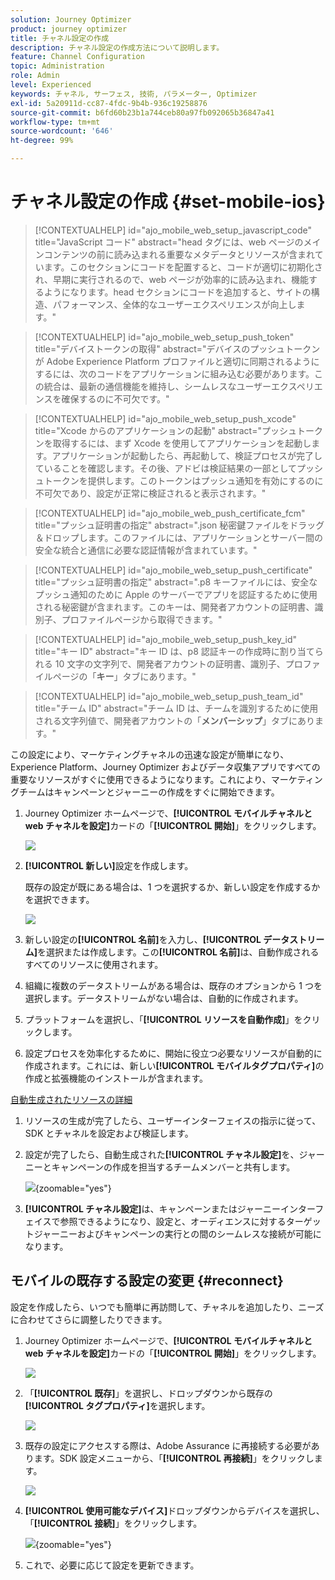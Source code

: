 ```yaml
---
solution: Journey Optimizer
product: journey optimizer
title: チャネル設定の作成
description: チャネル設定の作成方法について説明します。
feature: Channel Configuration
topic: Administration
role: Admin
level: Experienced
keywords: チャネル, サーフェス, 技術, パラメーター, Optimizer
exl-id: 5a20911d-cc87-4fdc-9b4b-936c19258876
source-git-commit: b6fd60b23b1a744ceb80a97fb092065b36847a41
workflow-type: tm+mt
source-wordcount: '646'
ht-degree: 99%

---
```


# チャネル設定の作成 {#set-mobile-ios}

>[!CONTEXTUALHELP]
>id="ajo_mobile_web_setup_javascript_code"
>title="JavaScript コード"
>abstract="head タグには、web ページのメインコンテンツの前に読み込まれる重要なメタデータとリソースが含まれています。このセクションにコードを配置すると、コードが適切に初期化され、早期に実行されるので、web ページが効率的に読み込まれ、機能するようになります。head セクションにコードを追加すると、サイトの構造、パフォーマンス、全体的なユーザーエクスペリエンスが向上します。"

>[!CONTEXTUALHELP]
>id="ajo_mobile_web_setup_push_token"
>title="デバイストークンの取得"
>abstract="デバイスのプッシュトークンが Adobe Experience Platform プロファイルと適切に同期されるようにするには、次のコードをアプリケーションに組み込む必要があります。この統合は、最新の通信機能を維持し、シームレスなユーザーエクスペリエンスを確保するのに不可欠です。"

>[!CONTEXTUALHELP]
>id="ajo_mobile_web_setup_push_xcode"
>title="Xcode からのアプリケーションの起動"
>abstract="プッシュトークンを取得するには、まず Xcode を使用してアプリケーションを起動します。アプリケーションが起動したら、再起動して、検証プロセスが完了していることを確認します。その後、アドビは検証結果の一部としてプッシュトークンを提供します。このトークンはプッシュ通知を有効にするのに不可欠であり、設定が正常に検証されると表示されます。"

>[!CONTEXTUALHELP]
>id="ajo_mobile_web_push_certificate_fcm"
>title="プッシュ証明書の指定"
>abstract=".json 秘密鍵ファイルをドラッグ＆ドロップします。このファイルには、アプリケーションとサーバー間の安全な統合と通信に必要な認証情報が含まれています。"

>[!CONTEXTUALHELP]
>id="ajo_mobile_web_setup_push_certificate"
>title="プッシュ証明書の指定"
>abstract=".p8 キーファイルには、安全なプッシュ通知のために Apple のサーバーでアプリを認証するために使用される秘密鍵が含まれます。このキーは、開発者アカウントの証明書、識別子、プロファイルページから取得できます。"

>[!CONTEXTUALHELP]
>id="ajo_mobile_web_setup_push_key_id"
>title="キー ID"
>abstract="キー ID は、p8 認証キーの作成時に割り当てられる 10 文字の文字列で、開発者アカウントの証明書、識別子、プロファイルページの「**キー**」タブにあります。"

>[!CONTEXTUALHELP]
>id="ajo_mobile_web_setup_push_team_id"
>title="チーム ID"
>abstract="チーム ID は、チームを識別するために使用される文字列値で、開発者アカウントの「**メンバーシップ**」タブにあります。"


この設定により、マーケティングチャネルの迅速な設定が簡単になり、Experience Platform、Journey Optimizer およびデータ収集アプリですべての重要なリソースがすぐに使用できるようになります。これにより、マーケティングチームはキャンペーンとジャーニーの作成をすぐに開始できます。

1. Journey Optimizer ホームページで、**[!UICONTROL モバイルチャネルと web チャネルを設定]**&#x200B;カードの「**[!UICONTROL 開始]**」をクリックします。

   ![](assets/guided-setup-config-1.png)

1. **[!UICONTROL 新しい]**&#x200B;設定を作成します。

   既存の設定が既にある場合は、1 つを選択するか、新しい設定を作成するかを選択できます。

   ![](assets/guided-setup-config-2.png)

1. 新しい設定の&#x200B;**[!UICONTROL 名前]**&#x200B;を入力し、**[!UICONTROL データストリーム]**&#x200B;を選択または作成します。この&#x200B;**[!UICONTROL 名前]**&#x200B;は、自動作成されるすべてのリソースに使用されます。

1. 組織に複数のデータストリームがある場合は、既存のオプションから 1 つを選択します。データストリームがない場合は、自動的に作成されます。

1. プラットフォームを選択し、「**[!UICONTROL リソースを自動作成]**」をクリックします。

1. 設定プロセスを効率化するために、開始に役立つ必要なリソースが自動的に作成されます。これには、新しい&#x200B;**[!UICONTROL モバイルタグプロパティ]**&#x200B;の作成と拡張機能のインストールが含まれます。

[自動生成されたリソースの詳細](set-mobile-config.md#auto-create-resources)

1. リソースの生成が完了したら、ユーザーインターフェイスの指示に従って、SDK とチャネルを設定および検証します。

1. 設定が完了したら、自動生成された&#x200B;**[!UICONTROL チャネル設定]**&#x200B;を、ジャーニーとキャンペーンの作成を担当するチームメンバーと共有します。

   ![](assets/guided-setup-config-ios-8.png){zoomable="yes"}

1. **[!UICONTROL チャネル設定]**&#x200B;は、キャンペーンまたはジャーニーインターフェイスで参照できるようになり、設定と、オーディエンスに対するターゲットジャーニーおよびキャンペーンの実行との間のシームレスな接続が可能になります。

## モバイルの既存する設定の変更 {#reconnect}

設定を作成したら、いつでも簡単に再訪問して、チャネルを追加したり、ニーズに合わせてさらに調整したりできます。

1. Journey Optimizer ホームページで、**[!UICONTROL モバイルチャネルと web チャネルを設定]**&#x200B;カードの「**[!UICONTROL 開始]**」をクリックします。

   ![](assets/guided-setup-config-1.png)

1. 「**[!UICONTROL 既存]**」を選択し、ドロップダウンから既存の&#x200B;**[!UICONTROL タグプロパティ]**&#x200B;を選択します。

   ![](assets/guided-setup-config-ios-9.png)

1. 既存の設定にアクセスする際は、Adobe Assurance に再接続する必要があります。SDK 設定メニューから、「**[!UICONTROL 再接続]**」をクリックします。

   ![](assets/guided-setup-config-ios-10.png)

1. **[!UICONTROL 使用可能なデバイス]**&#x200B;ドロップダウンからデバイスを選択し、「**[!UICONTROL 接続]**」をクリックします。

   ![](assets/guided-setup-config-ios-11.png){zoomable="yes"}

1. これで、必要に応じて設定を更新できます。
